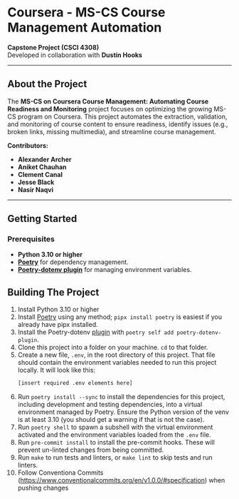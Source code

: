 # Coursera - MS-CS Course Management Automation  
**Capstone Project (CSCI 4308)**  
Developed in collaboration with **Dustin Hooks**  

---

## **About the Project**  
The **MS-CS on Coursera Course Management: Automating Course Readiness and Monitoring** project focuses on optimizing the growing MS-CS program on Coursera. This project automates the extraction, validation, and monitoring of course content to ensure readiness, identify issues (e.g., broken links, missing multimedia), and streamline course management.  

**Contributors:**  
- **Alexander Archer**  
- **Aniket Chauhan**  
- **Clement Canal**  
- **Jesse Black**  
- **Nasir Naqvi**  

---

## **Getting Started**  

### **Prerequisites**  
- **Python 3.10 or higher**  
- [**Poetry**](https://python-poetry.org/docs/) for dependency management.  
- [**Poetry-dotenv plugin**](https://pypi.org/project/poetry-dotenv-plugin/) for managing environment variables.  


## Building The Project
1.  Install Python 3.10 or higher
2.  Install [Poetry](https://python-poetry.org/docs/) using any
    method; `pipx install poetry` is easiest if you already have pipx installed.
3.  Install the Poetry-dotenv [plugin](https://pypi.org/project/poetry-dotenv-plugin/)
    with `poetry self add poetry-dotenv-plugin`.
4.  Clone this project into a folder on your machine. `cd` to that folder.
5.  Create a new file, `.env`, in the root directory of this project. That file should
    contain the environment variables needed to run this project locally. It will
    look like this:
    ```sh
    [insert required .env elements here]

    ```
6.  Run `poetry install --sync` to install the dependencies for this project,
    including development and testing dependencies, into a virtual environment
    managed by Poetry. Ensure the Python version of the venv is at least 3.10
    (you should get a warning if that is not the case).
7.  Run `poetry shell` to spawn a subshell with the virtual environment activated
    and the environment variables loaded from the `.env` file.
8.  Run `pre-commit install` to install the pre-commit hooks. These will prevent
    un-linted changes from being committed.
9.  Run `make` to run tests and linters, or `make lint` to skip tests and run linters.
10. Follow Conventiona Commits (https://www.conventionalcommits.org/en/v1.0.0/#specification) when pushing changes
